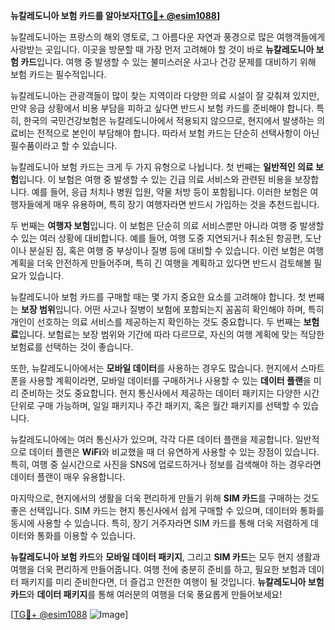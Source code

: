 **뉴칼레도니아 보험 카드를 알아보자[[TG💪+ @esim1088](https://t.me/s/esim1088)]**

뉴칼레도니아는 프랑스의 해외 영토로, 그 아름다운 자연과 풍경으로 많은 여행객들에게 사랑받는 곳입니다. 이곳을 방문할 때 가장 먼저 고려해야 할 것이 바로 **뉴칼레도니아 보험 카드**입니다. 여행 중 발생할 수 있는 불미스러운 사고나 건강 문제를 대비하기 위해 보험 카드는 필수적입니다.

뉴칼레도니아는 관광객들이 많이 찾는 지역이라 다양한 의료 시설이 잘 갖춰져 있지만, 만약 응급 상황에서 비용 부담을 피하고 싶다면 반드시 보험 카드를 준비해야 합니다. 특히, 한국의 국민건강보험은 뉴칼레도니아에서 적용되지 않으므로, 현지에서 발생하는 의료비는 전적으로 본인이 부담해야 합니다. 따라서 보험 카드는 단순히 선택사항이 아닌 필수품이라고 할 수 있습니다.

뉴칼레도니아 보험 카드는 크게 두 가지 유형으로 나뉩니다. 첫 번째는 **일반적인 의료 보험**입니다. 이 보험은 여행 중 발생할 수 있는 긴급 의료 서비스와 관련된 비용을 보장합니다. 예를 들어, 응급 처치나 병원 입원, 약물 처방 등이 포함됩니다. 이러한 보험은 여행자들에게 매우 유용하며, 특히 장기 여행자라면 반드시 가입하는 것을 추천드립니다.

두 번째는 **여행자 보험**입니다. 이 보험은 단순히 의료 서비스뿐만 아니라 여행 중 발생할 수 있는 여러 상황에 대비합니다. 예를 들어, 여행 도중 지연되거나 취소된 항공편, 도난이나 분실된 짐, 혹은 여행 중 부상이나 질병 등에 대비할 수 있습니다. 이런 보험은 여행 계획을 더욱 안전하게 만들어주며, 특히 긴 여행을 계획하고 있다면 반드시 검토해볼 필요가 있습니다.

뉴칼레도니아 보험 카드를 구매할 때는 몇 가지 중요한 요소를 고려해야 합니다. 첫 번째는 **보장 범위**입니다. 어떤 사고나 질병이 보험에 포함되는지 꼼꼼히 확인해야 하며, 특히 개인이 선호하는 의료 서비스를 제공하는지 확인하는 것도 중요합니다. 두 번째는 **보험료**입니다. 보험료는 보장 범위와 기간에 따라 다르므로, 자신의 여행 계획에 맞는 적당한 보험료를 선택하는 것이 좋습니다.

또한, 뉴칼레도니아에서는 **모바일 데이터**를 사용하는 경우도 많습니다. 현지에서 스마트폰을 사용할 계획이라면, 모바일 데이터를 구매하거나 사용할 수 있는 **데이터 플랜**을 미리 준비하는 것도 중요합니다. 현지 통신사에서 제공하는 데이터 패키지는 다양한 시간 단위로 구매 가능하며, 일일 패키지나 주간 패키지, 혹은 월간 패키지를 선택할 수 있습니다.

뉴칼레도니아에는 여러 통신사가 있으며, 각각 다른 데이터 플랜을 제공합니다. 일반적으로 데이터 플랜은 **WiFi**와 비교했을 때 더 유연하게 사용할 수 있는 장점이 있습니다. 특히, 여행 중 실시간으로 사진을 SNS에 업로드하거나 정보를 검색해야 하는 경우라면 데이터 플랜이 매우 유용합니다.

마지막으로, 현지에서의 생활을 더욱 편리하게 만들기 위해 **SIM 카드**를 구매하는 것도 좋은 선택입니다. SIM 카드는 현지 통신사에서 쉽게 구매할 수 있으며, 데이터와 통화를 동시에 사용할 수 있습니다. 특히, 장기 거주자라면 SIM 카드를 통해 더욱 저렴하게 데이터와 통화를 이용할 수 있습니다.

**뉴칼레도니아 보험 카드**와 **모바일 데이터 패키지**, 그리고 **SIM 카드**는 모두 현지 생활과 여행을 더욱 편리하게 만들어줍니다. 여행 전에 충분히 준비를 하고, 필요한 보험과 데이터 패키지를 미리 준비한다면, 더 즐겁고 안전한 여행이 될 것입니다. **뉴칼레도니아 보험 카드**와 **데이터 패키지**를 통해 여러분의 여행을 더욱 풍요롭게 만들어보세요!

[[TG💪+ @esim1088](https://t.me/s/esim1088) ![Image](https://i.postimg.cc/Y0z9fWf4/image.png)]